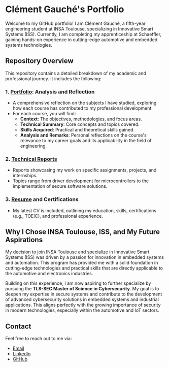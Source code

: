 # Clément Gauché's Portfolio

Welcome to my GitHub portfolio! I am Clément Gauché, a fifth-year engineering student at INSA Toulouse, specializing in Innovative Smart Systems (ISS). Currently, I am completing my apprenticeship at Schaeffler, gaining hands-on experience in cutting-edge automotive and embedded systems technologies.

## Repository Overview

This repository contains a detailed breakdown of my academic and professional journey. It includes the following:

### 1. **[Portfolio](./Portfolio.pdf): Analysis and Reflection**
   - A comprehensive reflection on the subjects I have studied, exploring how each course has contributed to my professional development.
   - For each course, you will find:
     - **Context**: The objectives, methodologies, and focus areas.
     - **Technical Summary**: Core concepts and topics covered.
     - **Skills Acquired**: Practical and theoretical skills gained.
     - **Analysis and Remarks**: Personal reflections on the course's relevance to my career goals and its applicability in the field of engineering.

### 2. **[Technical Reports](./Reports/)**
   - Reports showcasing my work on specific assignments, projects, and internships.
   - Topics range from driver development for microcontrollers to the implementation of secure software solutions.

### 3. **[Resume](./CV_Clément_Gauché_ISS.pdf) and Certifications**
   - My latest CV is included, outlining my education, skills, certifications (e.g., TOEIC), and professional experience.

## Why I Chose INSA Toulouse, ISS, and My Future Aspirations

My decision to join INSA Toulouse and specialize in Innovative Smart Systems (ISS) was driven by a passion for innovation in embedded systems and automation. This program has provided me with a solid foundation in cutting-edge technologies and practical skills that are directly applicable to the automotive and electronics industries.

Building on this experience, I am now aspiring to further specialize by pursuing the **TLS-SEC Master of Science in Cybersecurity**. My goal is to deepen my expertise in secure systems and contribute to the development of advanced cybersecurity solutions in embedded systems and industrial applications. This aligns perfectly with the growing importance of security in modern technologies, especially within the automotive and IoT sectors.

## Contact

Feel free to reach out to me via:
- [Email](mailto:clement.gauche@insa-toulouse.fr)
- [LinkedIn](https://linkedin.com/in/clementgauche)
- [GitHub](https://github.com/raspeur)